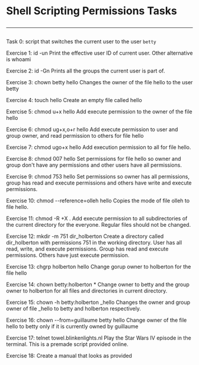 # Shell Scripting Permissions Tasks <br> <hr>

Task 0: script that switches the current user to the user `betty`

Exercise 1: id -un Print the effective user ID of current user. Other alternative is whoami

Exercise 2: id -Gn Prints all the groups the current user is part of.

Exercise 3: chown betty hello Changes the owner of the file hello to the user betty

Exercise 4: touch hello Create an empty file called hello

Exercise 5: chmod u+x hello Add execute permission to the owner of the file hello

Exercise 6: chmod ug+x,o+r hello Add execute permission to user and group owner, and read permission to others for file hello

Exercise 7: chmod ugo+x hello Add execution permission to all for file hello.

Exercise 8: chmod 007 hello Set permissions for file hello so owner and group don't have any permissions and other users have all permissions.

Exercise 9: chmod 753 hello Set permissions so owner has all permissions, group has read and execute permissions and others have write and execute permissions.

Exercise 10: chmod --reference=olleh hello Copies the mode of file olleh to file hello.

Exercise 11: chmod -R +X . Add execute permission to all subdirectories of the current directory for the everyone. Regular files should not be changed.

Exercise 12: mkdir -m 751 dir_holberton Create a directory called dir_holberton with permissions 751 in the working directory. User has all read, write, and execute permissions. Group has read and execute permissions. Others have just execute permission.

Exercise 13: chgrp holberton hello Change gorup owner to holberton for the file hello

Exercise 14: chown betty:holberton * Change owner to betty and the group owner to holberton for all files and directories in current directory.

Exercise 15: chown -h betty:holberton _hello Changes the owner and group owner of file _hello to betty and holberton respectively.

Exercise 16: chown --from=guillaume betty hello Change owner of the file hello to betty only if it is currently owned by guillaume

Exercise 17: telnet towel.blinkenlights.nl Play the Star Wars IV episode in the terminal. This is a premade script provided online.

Exercise 18: Create a manual that looks as provided
